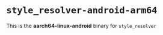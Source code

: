 # `style_resolver-android-arm64`

This is the **aarch64-linux-android** binary for `style_resolver`
